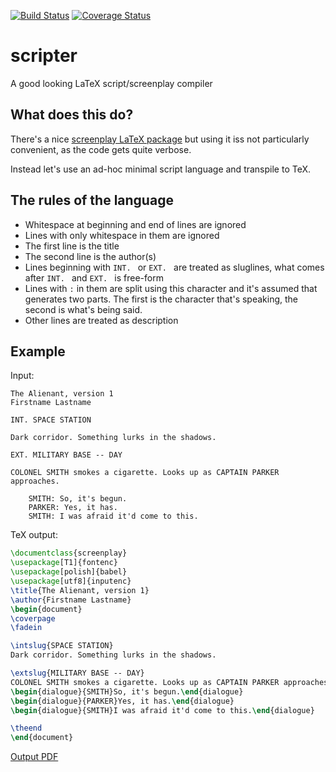 [![Build Status](https://travis-ci.org/jstasiak/scripter.svg?branch=master)](https://travis-ci.org/jstasiak/scripter)
[![Coverage Status](https://coveralls.io/repos/github/jstasiak/scripter/badge.svg?branch=master)](https://coveralls.io/github/jstasiak/scripter?branch=master)

# scripter
A good looking LaTeX script/screenplay compiler


## What does this do?

There's a nice [screenplay LaTeX package](https://www.ctan.org/pkg/screenplay)
but using it iss not particularly convenient, as the code gets quite verbose.

Instead let's use an ad-hoc minimal script language and transpile to TeX.

## The rules of the language

* Whitespace at beginning and end of lines are ignored
* Lines with only whitespace in them are ignored
* The first line is the title
* The second line is the author(s)
* Lines beginning with `INT. ` or `EXT. ` are treated as sluglines, what
  comes after `INT. ` and `EXT. ` is free-form
* Lines with `:` in them are split using this character and it's assumed that
  generates two parts. The first is the character that's speaking, the second
  is what's being said.
* Other lines are treated as description

## Example

Input:

```
The Alienant, version 1
Firstname Lastname

INT. SPACE STATION

Dark corridor. Something lurks in the shadows.

EXT. MILITARY BASE -- DAY

COLONEL SMITH smokes a cigarette. Looks up as CAPTAIN PARKER approaches.

	SMITH: So, it's begun.
	PARKER: Yes, it has.
	SMITH: I was afraid it'd come to this.
```

TeX output:

```tex
\documentclass{screenplay}
\usepackage[T1]{fontenc}
\usepackage[polish]{babel}
\usepackage[utf8]{inputenc}
\title{The Alienant, version 1}
\author{Firstname Lastname}
\begin{document}
\coverpage
\fadein

\intslug{SPACE STATION}
Dark corridor. Something lurks in the shadows.

\extslug{MILITARY BASE -- DAY}
COLONEL SMITH smokes a cigarette. Looks up as CAPTAIN PARKER approaches.
\begin{dialogue}{SMITH}So, it's begun.\end{dialogue}
\begin{dialogue}{PARKER}Yes, it has.\end{dialogue}
\begin{dialogue}{SMITH}I was afraid it'd come to this.\end{dialogue}

\theend
\end{document}
```

[Output PDF](test_script.pdf)
